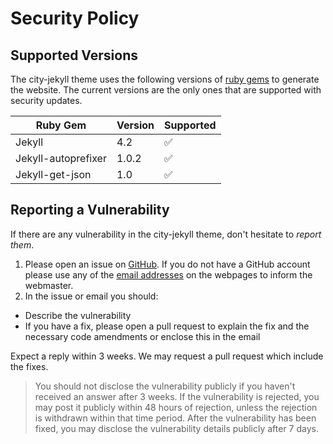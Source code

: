 # Security Policy

## Supported Versions

The city-jekyll theme uses the following versions of [ruby gems](https://rubygems.org/) to generate the website. The current versions are the only ones that are supported with security updates.

| Ruby Gem            | Version | Supported  |
| --------------------| ------- | ---------  |
| Jekyll              | 4.2     | :white_check_mark: |
| Jekyll-autoprefixer | 1.0.2   | :white_check_mark: |
| Jekyll-get-json     | 1.0     | :white_check_mark: |


## Reporting a Vulnerability

If there are any vulnerability in the city-jekyll theme, don't hesitate to _report them_.

1. Please open an issue on [GitHub](https://github.com/woodcock3/city-jekyll). If you do not have a GitHub account please use any of the [email addresses](https://woodcock3.github.io/city-jekyll/) on the webpages to inform the webmaster. 
2. In the issue or email you should:

- Describe the vulnerability
- If you have a fix, please open a pull request to explain the fix and the necessary code amendments or enclose this in the email

Expect a reply within 3 weeks. We may request a pull request which include the fixes.

> You should not disclose the vulnerability publicly if you haven't received an answer after 3 weeks.
> If the vulnerability is rejected, you may post it publicly within 48 hours of rejection, unless the rejection is withdrawn within that time period.
> After the vulnerability has been fixed, you may disclose the vulnerability details publicly after 7 days.
